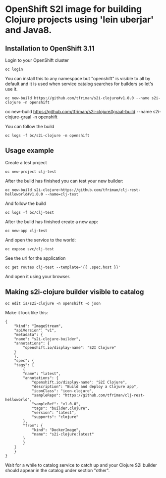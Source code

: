 # OpenShift S2I image for building Clojure projects using 'lein uberjar' and Java8.

## Installation to OpenShift 3.11

Login to your OpenShift cluster

```oc login```

You can install this to any namespace but "openshift" is visible to all by default and it is used when service catalog searches for builders so let's use it.

```oc new-build https://github.com/tfriman/s2i-clojure#v1.0.0 --name s2i-clojure -n openshift```

oc new-build https://github.com/tfriman/s2i-clojure#graal-build --name s2i-clojure-graal -n openshift

You can follow the build

```oc logs -f bc/s2i-clojure -n openshift```

## Usage example

Create a test project

```oc new-project clj-test```

After the build has finished you can test your new builder:

```oc new-build s2i-clojure~https://github.com/tfriman/clj-rest-helloworld#v1.0.0 --name=clj-test```

And follow the build

```oc logs -f bc/clj-test```

After the build has finished create a new app:

```oc new-app clj-test```

And open the service to the world:

```oc expose svc/clj-test```

See the url for the application

```oc get routes clj-test --template='{{ .spec.host }}'```

And open it using your browser.

## Making s2i-clojure builder visible to catalog

```oc edit is/s2i-clojure -n openshift -o json```

Make it look like this:

```
{
    "kind": "ImageStream",
    "apiVersion": "v1",
    "metadata": {
	"name": "s2i-clojure-builder",
	"annotations": {
	    "openshift.io/display-name": "S2I Clojure"
	}
    },
    "spec": {
	"tags": [
	    {
		"name": "latest",
		"annotations": {
		    "openshift.io/display-name": "S2I Clojure",
		    "description": "Build and deploy a Clojure app",
		    "iconClass": "icon-clojure",
		    "sampleRepo": "https://github.com/tfriman/clj-rest-helloworld",
		    "sampleRef": "v1.0.0",
		    "tags": "builder,clojure",
		    "version": "latest",
		    "supports": "clojure"
		},
		"from": {
		    "kind": "DockerImage",
		    "name": "s2i-clojure:latest"
		}
	    }
	]
    }
}

```

Wait for a while to catalog service to catch up and your Clojure S2I
builder should appear in the catalog under section "other".